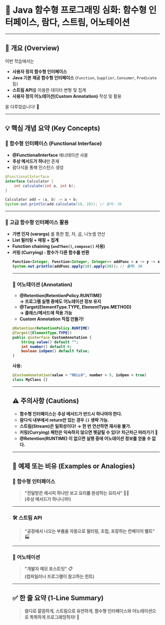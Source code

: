 # 🚀 Java 함수형 프로그래밍 심화: 함수형 인터페이스, 람다, 스트림, 어노테이션

---

## 📌 개요 (Overview)

이번 학습에서는

- **사용자 정의 함수형 인터페이스**
- **Java 기본 제공 함수형 인터페이스** (`Function`, `Supplier`, `Consumer`, `Predicate` 등)
- **스트림 API**를 이용한 데이터 변형 및 집계
- **사용자 정의 어노테이션(Custom Annotation)** 작성 및 활용

을 다루었습니다! 🧩

---

## 💡 핵심 개념 요약 (Key Concepts)

### 🔹 함수형 인터페이스 (Functional Interface)

- **@FunctionalInterface** 애너테이션 사용
- **추상 메서드가 하나**만 존재
- 람다식을 통해 인스턴스 생성

```java
@FunctionalInterface
interface Calculator {
    int calculate(int a, int b);
}

Calculator add = (a, b) -> a + b;
System.out.println(add.calculate(10, 20)); // 출력: 30
```

---

### 🔹 고급 함수형 인터페이스 활용

- **가변 인자 (varargs)** 를 통한 합, 차, 곱, 나눗셈 연산
- **List<Object> 필터링 + 매핑 + 집계**
- **Function chaining** (`andThen()`, `compose()` 사용)
- **커링 (Currying)** : 함수가 다른 함수를 반환

```java
Function<Integer, Function<Integer, Integer>> addFunc = x -> y -> x + y;
System.out.println(addFunc.apply(10).apply(20)); // 출력: 30
```

---

### 🔹 어노테이션 (Annotation)

- **@Retention(RetentionPolicy.RUNTIME)**  
  → 프로그램 실행 중에도 어노테이션 정보 유지
- **@Target(ElementType.TYPE, ElementType.METHOD)**  
  → 클래스/메서드에 적용 가능
- **Custom Annotation 직접 만들기!**

```java
@Retention(RetentionPolicy.RUNTIME)
@Target({ElementType.TYPE})
public @interface CustomAnnotation {
    String value() default "";
    int number() default 0;
    boolean isOpen() default false;
}
```

사용:

```java
@CustomAnnotation(value = "HELLO", number = 5, isOpen = true)
class MyClass {}
```

---

## ⚠ 주의사항 (Cautions)

- **함수형 인터페이스**는 **추상 메서드가 반드시 하나**여야 한다.
- **람다식 내부에서 return만 있는 경우** `{}` 생략 가능.
- **스트림(Stream)은 일회성**이다! → 한 번 연산하면 재사용 불가.
- **커링(Currying)** 패턴은 익숙하지 않으면 헷갈릴 수 있다! 차근차근 따라가기 🐢
- **@Retention(RUNTIME)** 이 없으면 실행 중에 어노테이션 정보를 얻을 수 없다.

---

## 🧪 예제 또는 비유 (Examples or Analogies)

### 🧠 함수형 인터페이스
> "전달받은 레시피 하나만 보고 요리를 완성하는 요리사" 👨‍🍳  
> (추상 메서드가 하나니까!)

---

### 🛠️ 스트림 API
> "공장에서 나오는 부품을 자동으로 필터링, 조립, 포장하는 컨베이어 벨트" 🏭

---

### 🎯 어노테이션
> "개발자 메모 포스트잇" 📋  
> (컴파일러나 프로그램이 참고하는 힌트)

---

## ✅ 한 줄 요약 (1-Line Summary)

> **람다로 깔끔하게, 스트림으로 유연하게, 함수형 인터페이스와 어노테이션으로 똑똑하게 프로그래밍하자!** 🚀

